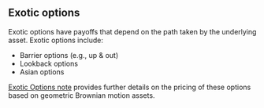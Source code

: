 ## Exotic options 

Exotic options have payoffs that depend on the path taken by the underlying asset. Exotic options include:

- Barrier options (e.g., up & out)
- Lookback options
- Asian options

[Exotic Options note](https://sinabaghal.github.io/files/notes/exotic_options_notes.pdf) provides further details on the pricing of these options based on geometric Brownian motion assets.
